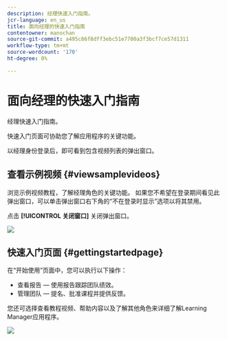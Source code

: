 ```yaml
---
description: 经理快速入门指南。
jcr-language: en_us
title: 面向经理的快速入门指南
contentowner: manochan
source-git-commit: a495c86f8dff3ebc51e7700a3f3bcf7ce57d1311
workflow-type: tm+mt
source-wordcount: '170'
ht-degree: 0%

---
```



# 面向经理的快速入门指南

经理快速入门指南。

快速入门页面可协助您了解应用程序的关键功能。

以经理身份登录后，即可看到包含视频列表的弹出窗口。

## 查看示例视频 {#viewsamplevideos}

浏览示例视频教程，了解经理角色的关键功能。 如果您不希望在登录期间看见此弹出窗口，可以单击弹出窗口右下角的“不在登录时显示”选项以将其禁用。

点击 **[!UICONTROL 关闭窗口]** 关闭弹出窗口。

![](assets/welcome-videos.png)

## 快速入门页面 {#gettingstartedpage}

在“开始使用”页面中，您可以执行以下操作：

* 查看报告 — 使用报告跟踪团队绩效。
* 管理团队 — 提名、批准课程并提供反馈。

您还可选择查看教程视频、帮助内容以及了解其他角色来详细了解Learning Manager应用程序。

![](assets/manager-experienceprime.png)

